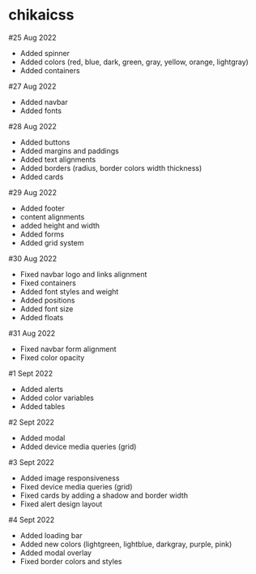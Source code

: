 # chikaicss

#25 Aug 2022

- Added spinner
- Added colors (red, blue, dark, green, gray, yellow, orange, lightgray)
- Added containers

#27 Aug 2022

- Added navbar
- Added fonts

#28 Aug 2022

- Added buttons
- Added margins and paddings
- Added text alignments
- Added borders (radius, border colors width thickness)
- Added cards

#29 Aug 2022

- Added footer
- content alignments
- added height and width
- Added forms
- Added grid system

#30 Aug 2022

- Fixed navbar logo and links alignment
- Fixed containers
- Added font styles and weight
- Added positions
- Added font size
- Added floats

#31 Aug 2022 

- Fixed navbar form alignment
- Fixed color opacity

#1 Sept 2022

- Added alerts
- Added color variables
- Added tables

#2 Sept 2022 
 
 - Added modal
 - Added device media queries (grid)

 #3 Sept 2022
 
 - Added image responsiveness
 - Fixed device media queries (grid)
 - Fixed cards by adding a shadow and border width
 - Fixed alert design layout

 #4 Sept 2022

 - Added loading bar
 - Added new colors (lightgreen, lightblue, darkgray, purple, pink)
 - Added modal overlay
 - Fixed border colors and styles